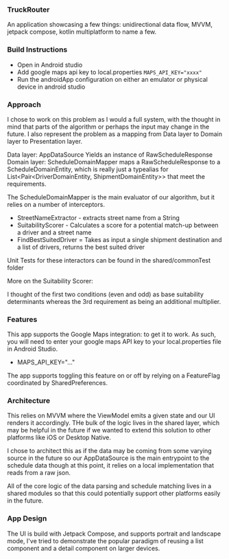### TruckRouter 

An application showcasing a few things: unidirectional data flow, MVVM, jetpack compose, kotlin multiplatform to name a few.

### Build Instructions
- Open in Android studio
- Add google maps api key to local.properties ```MAPS_API_KEY="xxxx"```
- Run the androidApp configuration on either an emulator or physical device in android studio

### Approach

I chose to work on this problem as I would a full system, with the thought in mind that parts of the algorithm or perhaps the input may change
in the future. 
I also represent the problem as a mapping from Data layer to Domain layer to Presentation layer.

Data layer: AppDataSource Yields an instance of RawScheduleResponse
Domain layer: ScheduleDomainMapper maps a RawScheduleResponse to a ScheduleDomainEntity, which is really just a typealias for List<Pair<DriverDomainEntity, ShipmentDomainEntity>> that meet the requirements.


The ScheduleDomainMapper is the main evaluator of our algorithm, but it relies on a number of interceptors.


  - StreetNameExtractor - extracts street name from a String
  - SuitabilityScorer - Calculates a score for a potential match-up between a driver and a street name
  - FindBestSuitedDriver = Takes as input a single shipment destination and a list of drivers, returns the best suited driver

Unit Tests for these interactors can be found in the shared/commonTest folder
  
More on the Suitability Scorer:

I thought of the first two conditions (even and odd) as base suitability determinants
whereas the 3rd requirement as being an additional multiplier.

### Features

This app supports the Google Maps integration: to get it to work.
As such, you will need to enter your google maps API key to your local.properties file in Android Studio.
  - MAPS_API_KEY="..."

The app supports toggling this feature on or off by relying on a FeatureFlag coordinated by SharedPreferences.

### Architecture

This relies on MVVM where the ViewModel emits a given state and our UI renders it accordingly.
THe bulk of the logic lives in the shared layer, which may be helpful in the future if we wanted to 
extend this solution to other platforms like iOS or Desktop Native.

I chose to architect this as if the data may be coming from some varying source in the future
so our AppDataSource is the main entrypoint to the schedule data though at this point, it relies 
on a local implementation that reads from a raw json.

All of the core logic of the data parsing and schedule matching lives in a shared modules so that this could potentially
support other platforms easily in the future.

### App Design

The UI is build with Jetpack Compose, and supports portrait and landscape mode, I've tried to demonstrate the popular paradigm of reusing a list component
and a detail component on larger devices. 


